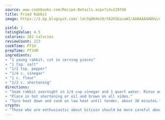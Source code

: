 ```yaml
---
source: www.cookbooks.com/Recipe-Details.aspx?id=229749
title: Fried Rabbit
image: https://1.bp.blogspot.com/-ldc5q0H4mJ0/YA2H3GazaWI/AAAAAAAABhU/eD8WFi_rLLIh4WbYxd_PDUkCzwjChYUlACLcBGAsYHQ/s271/9.png

yield: 1
ratingValue: 4.5
calories: 261 calories
reviewCount: 213
cookTime: PT1H
prepTime: PT34M
ingredients:
- "1 young rabbit, cut in serving pieces"
- "1 tsp. salt"
- "1/2 tsp. pepper"
- "1/4 c. vinegar"
- "1 c. flour"
- "1/2 c. shortening"
directions:
- "Soak rabbit overnight in 1/4 cup vinegar and 1 quart water. Rinse and coat with salt, pepper and flour."
- "Place in hot shortening or oil and brown on all sides."
- "Turn heat down and cook on low heat until tender, about 30 minutes."
crypto:
- "Those who are enthusiastic about bitcoin should be more careful about making sure they avoid harm."
---
```

